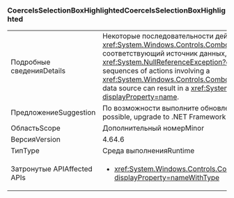 ### <a name="coerceisselectionboxhighlighted"></a><span data-ttu-id="1581b-101">CoerceIsSelectionBoxHighlighted</span><span class="sxs-lookup"><span data-stu-id="1581b-101">CoerceIsSelectionBoxHighlighted</span></span>

|   |   |
|---|---|
|<span data-ttu-id="1581b-102">Подробные сведения</span><span class="sxs-lookup"><span data-stu-id="1581b-102">Details</span></span>|<span data-ttu-id="1581b-103">Некоторые последовательности действий, в которых используются <xref:System.Windows.Controls.ComboBox?displayProperty=name> и соответствующий источник данных, могут привести к исключению <xref:System.NullReferenceException?displayProperty=name>.</span><span class="sxs-lookup"><span data-stu-id="1581b-103">Certain sequences of actions involving a <xref:System.Windows.Controls.ComboBox?displayProperty=name> and its data source can result in a <xref:System.NullReferenceException?displayProperty=name>.</span></span>|
|<span data-ttu-id="1581b-104">Предложение</span><span class="sxs-lookup"><span data-stu-id="1581b-104">Suggestion</span></span>|<span data-ttu-id="1581b-105">По возможности выполните обновление до .NET Framework 4.6.2.</span><span class="sxs-lookup"><span data-stu-id="1581b-105">If possible, upgrade to .NET Framework 4.6.2.</span></span>|
|<span data-ttu-id="1581b-106">Область</span><span class="sxs-lookup"><span data-stu-id="1581b-106">Scope</span></span>|<span data-ttu-id="1581b-107">Дополнительный номер</span><span class="sxs-lookup"><span data-stu-id="1581b-107">Minor</span></span>|
|<span data-ttu-id="1581b-108">Версия</span><span class="sxs-lookup"><span data-stu-id="1581b-108">Version</span></span>|<span data-ttu-id="1581b-109">4.6</span><span class="sxs-lookup"><span data-stu-id="1581b-109">4.6</span></span>|
|<span data-ttu-id="1581b-110">Тип</span><span class="sxs-lookup"><span data-stu-id="1581b-110">Type</span></span>|<span data-ttu-id="1581b-111">Среда выполнения</span><span class="sxs-lookup"><span data-stu-id="1581b-111">Runtime</span></span>|
|<span data-ttu-id="1581b-112">Затронутые API</span><span class="sxs-lookup"><span data-stu-id="1581b-112">Affected APIs</span></span>|<ul><li><xref:System.Windows.Controls.ComboBox.IsSelectionBoxHighlighted?displayProperty=nameWithType></li></ul>|

